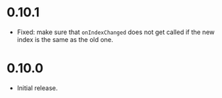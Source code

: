 # 0.10.1

- Fixed: make sure that `onIndexChanged` does not get called if the new index is the same as the old one.

# 0.10.0

- Initial release.
